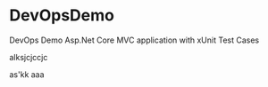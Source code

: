 # DevOpsDemo
DevOps Demo Asp.Net Core MVC application with xUnit Test Cases

alksjcjccjc


as'kk
aaa
